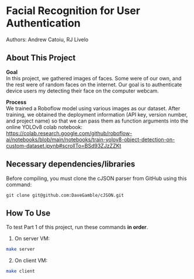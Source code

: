 # Facial Recognition for User Authentication
Authors: Andrew Catoiu, RJ Livelo

## About This Project
<strong>Goal</strong><br>
In this project, we gathered images of faces. Some were of our own, and the rest were of random faces on the internet. Our goal is to authenticate device users my detecting their face on the computer webcam.<br>

<strong>Process</strong><br>
We trained a Roboflow model using various images as our dataset. After training, we obtained the deployment information (API key, version number, and project name) so that we can pass them as function arguments into the online YOLOv8 colab notebook:<br>
https://colab.research.google.com/github/roboflow-ai/notebooks/blob/main/notebooks/train-yolov8-object-detection-on-custom-dataset.ipynb#scrollTo=BSd93ZJzZZKt
<br>


## Necessary dependencies/libraries
Before compiling, you must clone the cJSON parser from GitHub using this command:
```
git clone git@github.com:DaveGamble/cJSON.git
```

## How To Use
To test Part 1 of this project, run these commands <strong>in order</strong>.

1) On server VM:
```bash
make server
```

2) On client VM:
```bash
make client
```